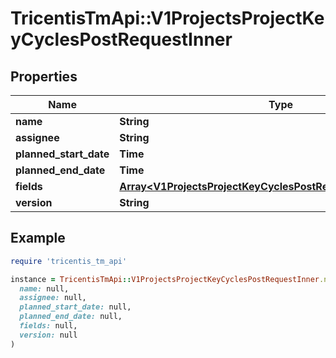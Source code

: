 # TricentisTmApi::V1ProjectsProjectKeyCyclesPostRequestInner

## Properties

| Name | Type | Description | Notes |
| ---- | ---- | ----------- | ----- |
| **name** | **String** |  | [optional] |
| **assignee** | **String** |  | [optional] |
| **planned_start_date** | **Time** |  | [optional] |
| **planned_end_date** | **Time** |  | [optional] |
| **fields** | [**Array&lt;V1ProjectsProjectKeyCyclesPostRequestInnerFieldsInner&gt;**](V1ProjectsProjectKeyCyclesPostRequestInnerFieldsInner.md) |  | [optional] |
| **version** | **String** |  | [optional] |

## Example

```ruby
require 'tricentis_tm_api'

instance = TricentisTmApi::V1ProjectsProjectKeyCyclesPostRequestInner.new(
  name: null,
  assignee: null,
  planned_start_date: null,
  planned_end_date: null,
  fields: null,
  version: null
)
```

